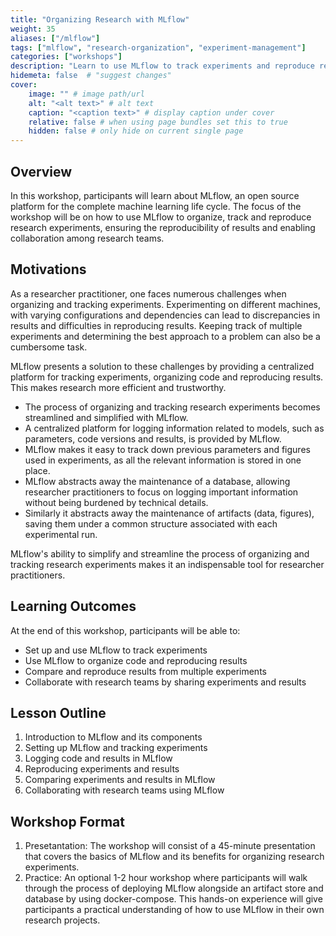 ```yaml
---
title: "Organizing Research with MLflow"
weight: 35
aliases: ["/mlflow"]
tags: ["mlflow", "research-organization", "experiment-management"]
categories: ["workshops"]
description: "Learn to use MLflow to track experiments and reproduce results in your research."
hidemeta: false  # "suggest changes"
cover:
    image: "" # image path/url
    alt: "<alt text>" # alt text
    caption: "<caption text>" # display caption under cover
    relative: false # when using page bundles set this to true
    hidden: false # only hide on current single page
---
```


## Overview
In this workshop, participants will learn about MLflow, an open source platform for the complete machine learning life cycle. The focus of the workshop will be on how to use MLflow to organize, track and reproduce research experiments, ensuring the reproducibility of results and enabling collaboration among research teams.

## Motivations
As a researcher practitioner, one faces numerous challenges when organizing and tracking experiments. Experimenting on different machines, with varying configurations and dependencies can lead to discrepancies in results and difficulties in reproducing results. Keeping track of multiple experiments and determining the best approach to a problem can also be a cumbersome task.

MLflow presents a solution to these challenges by providing a centralized platform for tracking experiments, organizing code and reproducing results. This makes research more efficient and trustworthy.

- The process of organizing and tracking research experiments becomes streamlined and simplified with MLflow.
- A centralized platform for logging information related to models, such as parameters, code versions and results, is provided by MLflow.
- MLflow makes it easy to track down previous parameters and figures used in experiments, as all the relevant information is stored in one place.
- MLflow abstracts away the maintenance of a database, allowing researcher practitioners to focus on logging important information without being burdened by technical details.
- Similarly it abstracts away the maintenance of artifacts (data, figures), saving them under a common structure associated with each experimental run.

MLflow's ability to simplify and streamline the process of organizing and tracking research experiments makes it an indispensable tool for researcher practitioners.


## Learning Outcomes
At the end of this workshop, participants will be able to:
- Set up and use MLflow to track experiments
- Use MLflow to organize code and reproducing results
- Compare and reproduce results from multiple experiments 
- Collaborate with research teams by sharing experiments and results

## Lesson Outline
1. Introduction to MLflow and its components
2. Setting up MLflow and tracking experiments
3. Logging code and results in MLflow
4. Reproducing experiments and results 
5. Comparing experiments and results in MLflow 
6. Collaborating with research teams using MLflow

## Workshop Format
1. Presetantation: The workshop will consist of a 45-minute presentation that covers the basics of MLflow and its benefits for organizing research experiments.
2. Practice: An optional 1-2 hour workshop where participants will walk through the process of deploying MLflow alongside an artifact store and database by using docker-compose. This hands-on experience will give participants a practical understanding of how to use MLflow in their own research projects.
